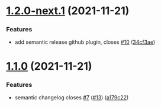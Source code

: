# [1.2.0-next.1](https://github.com/queen-raae/gatsby-plugin-starter/compare/v1.1.0...v1.2.0-next.1) (2021-11-21)


### Features

* add semantic release github plugin, closes [#10](https://github.com/queen-raae/gatsby-plugin-starter/issues/10) ([34cf3ae](https://github.com/queen-raae/gatsby-plugin-starter/commit/34cf3ae60eeb097568eaabaf154cf52411bd75e6))

# [1.1.0](https://github.com/queen-raae/gatsby-plugin-starter/compare/v1.0.0...v1.1.0) (2021-11-21)


### Features

* semantic changelog closes [#7](https://github.com/queen-raae/gatsby-plugin-starter/issues/7) ([#13](https://github.com/queen-raae/gatsby-plugin-starter/issues/13)) ([a179c22](https://github.com/queen-raae/gatsby-plugin-starter/commit/a179c2290c0f3ed9e373da91bfe0101cc4d46065))
